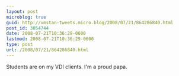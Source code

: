 ```yaml
---
layout: post
microblog: true
guid: http://vmstan-tweets.micro.blog/2008/07/21/864286840.html
post_id: 3054744
date: 2008-07-21T10:36:29-0600
lastmod: 2008-07-21T10:36:29-0600
type: post
url: /2008/07/21/864286840.html
---
```

Students are on my VDI clients. I'm a proud papa.
